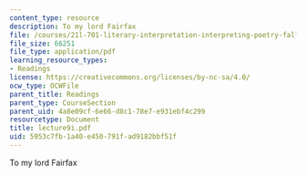 ```yaml
---
content_type: resource
description: To my lord Fairfax
file: /courses/21l-701-literary-interpretation-interpreting-poetry-fall-2003/5953c7fb1a40e450791fad9182bbf51f_lecture9i.pdf
file_size: 66251
file_type: application/pdf
learning_resource_types:
- Readings
license: https://creativecommons.org/licenses/by-nc-sa/4.0/
ocw_type: OCWFile
parent_title: Readings
parent_type: CourseSection
parent_uid: 4a8e09cf-6e66-d8c1-78e7-e931ebf4c299
resourcetype: Document
title: lecture9i.pdf
uid: 5953c7fb-1a40-e450-791f-ad9182bbf51f
---
```

To my lord Fairfax